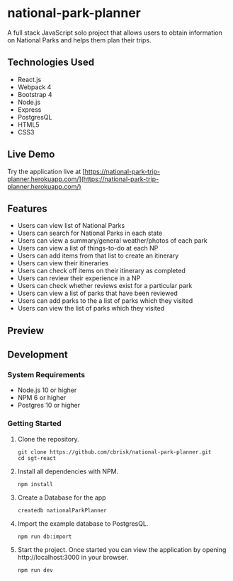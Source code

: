 # national-park-planner

A full stack JavaScript solo project that allows users to obtain information on National Parks and helps them plan their trips.

## Technologies Used

- React.js
- Webpack 4
- Bootstrap 4
- Node.js
- Express
- PostgresQL
- HTML5
- CSS3


## Live Demo

Try the application live at [https://national-park-trip-planner.herokuapp.com/](https://national-park-trip-planner.herokuapp.com/)

## Features

- Users can view list of National Parks
- Users can search for National Parks in each state
- Users can view a summary/general weather/photos of each park
- Users can view a list of things-to-do at each NP
- Users can add items from that list to create an itinerary
- Users can view their itineraries
- Users can check off items on their itinerary as completed
- Users can review their experience in a NP
- Users can check whether reviews exist for a particular park
- Users can view a list of parks that have been reviewed
- Users can add parks to the a list of parks which they visited
- Users can view the list of parks which they visited


## Preview



## Development

### System Requirements

- Node.js 10 or higher
- NPM 6 or higher
- Postgres 10 or higher

### Getting Started

1. Clone the repository.

    ```shell
    git clone https://github.com/cbrisk/national-park-planner.git
    cd sgt-react
    ```

1. Install all dependencies with NPM.

    ```shell
    npm install
    ```
    
1. Create a Database for the app

    ```shell
    createdb nationalParkPlanner
    ```

1. Import the example database to PostgresQL.

    ```shell
    npm run db:import
    ```

1. Start the project. Once started you can view the application by opening http://localhost:3000 in your browser.

    ```shell
    npm run dev
    ```
